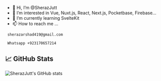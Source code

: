 - 👋 Hi, I’m @SherazJutt
- 👀 I’m interested in Vue, Nuxt.js, React, Next.js, Pocketbase, Firebase...
- 🌱 I’m currently learning SvelteKit
- 📫 How to reach me ...

```
 sherazarshad419@gmail.com
```
```
 Whatsapp +923170657214
```


## 📈 GitHub Stats
![SherazJutt's GitHub stats](https://github-readme-stats.vercel.app/api?username=SherazJutt&show_icons=true&theme=radical)
